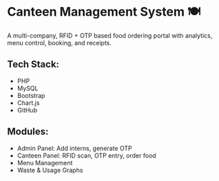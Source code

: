 # Canteen Management System 🍽️

A multi-company, RFID + OTP based food ordering portal with analytics, menu control, booking, and receipts.

## Tech Stack:
- PHP
- MySQL
- Bootstrap
- Chart.js
- GitHub

## Modules:
- Admin Panel: Add interns, generate OTP
- Canteen Panel: RFID scan, OTP entry, order food
- Menu Management
- Waste & Usage Graphs

